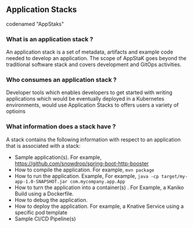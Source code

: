## Application Stacks 
codenamed "AppStaks"


### What is an application stack ?

An application stack is a set of metadata, artifacts and example code needed to develop an application. 
The scope of AppStaK goes beyond the traditional software stack and covers development 
and GitOps activities.

### Who consumes an application stack ?

Developer tools which enables developers to get started with writing applications which would be eventually deployed in a Kubernetes environments, would use Application Stacks to offers users a variety of optioins 

### What information does a stack have ?

A stack contains the following information with respect to an application 
that is associated with a stack:

* Sample application(s). For example, https://github.com/snowdrop/spring-boot-http-booster
* How to compile the application. For example, `mvn package`
* How to run the application. Example, For example, `java -cp target/my-app-1.0-SNAPSHOT.jar com.mycompany.app.App`
* How to turn the application into a container(s) . For Example, a Kaniko Build using a Dockerfile.
* How to debug the application.
* How to deploy the application. For example, a Knative Service using a specific pod template
* Sample CI/CD Pipeline(s)